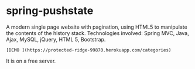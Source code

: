 # spring-pushstate
A modern single page website with pagination, using HTML5  to manipulate the contents of the history stack.
Technologies involved: Spring MVC, Java, Ajax, MySQL, jQuery, HTML 5, Bootstrap. 

	[DEMO ](https://protected-ridge-99870.herokuapp.com/categories)
		
It is on a free server.


